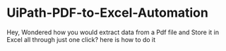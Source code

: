 # UiPath-PDF-to-Excel-Automation
Hey, Wondered how you would extract data from a Pdf file and Store it in Excel all through just one click? here is how to do it
